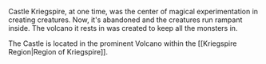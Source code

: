 Castle Kriegspire, at one time, was the center of magical experimentation in creating creatures. Now, it's abandoned and the creatures run rampant inside. The volcano it rests in was created to keep all the monsters in.

The Castle is located in the prominent Volcano within the [[Kriegspire Region|Region of Kriegspire]].

